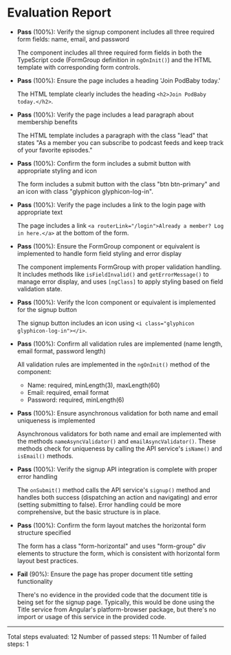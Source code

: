 # Evaluation Report

- **Pass** (100%): Verify the signup component includes all three required form fields: name, email, and password
  
  The component includes all three required form fields in both the TypeScript code (FormGroup definition in `ngOnInit()`) and the HTML template with corresponding form controls.

- **Pass** (100%): Ensure the page includes a heading 'Join PodBaby today.'
  
  The HTML template clearly includes the heading `<h2>Join PodBaby today.</h2>`.

- **Pass** (100%): Verify the page includes a lead paragraph about membership benefits
  
  The HTML template includes a paragraph with the class "lead" that states "As a member you can subscribe to podcast feeds and keep track of your favorite episodes."

- **Pass** (100%): Confirm the form includes a submit button with appropriate styling and icon
  
  The form includes a submit button with the class "btn btn-primary" and an icon with class "glyphicon glyphicon-log-in".

- **Pass** (100%): Verify the page includes a link to the login page with appropriate text
  
  The page includes a link `<a routerLink="/login">Already a member? Log in here.</a>` at the bottom of the form.

- **Pass** (100%): Ensure the FormGroup component or equivalent is implemented to handle form field styling and error display
  
  The component implements FormGroup with proper validation handling. It includes methods like `isFieldInvalid()` and `getErrorMessage()` to manage error display, and uses `[ngClass]` to apply styling based on field validation state.

- **Pass** (100%): Verify the Icon component or equivalent is implemented for the signup button
  
  The signup button includes an icon using `<i class="glyphicon glyphicon-log-in"></i>`.

- **Pass** (100%): Confirm all validation rules are implemented (name length, email format, password length)
  
  All validation rules are implemented in the `ngOnInit()` method of the component:
  - Name: required, minLength(3), maxLength(60)
  - Email: required, email format
  - Password: required, minLength(6)

- **Pass** (100%): Ensure asynchronous validation for both name and email uniqueness is implemented
  
  Asynchronous validators for both name and email are implemented with the methods `nameAsyncValidator()` and `emailAsyncValidator()`. These methods check for uniqueness by calling the API service's `isName()` and `isEmail()` methods.

- **Pass** (100%): Verify the signup API integration is complete with proper error handling
  
  The `onSubmit()` method calls the API service's `signup()` method and handles both success (dispatching an action and navigating) and error (setting submitting to false). Error handling could be more comprehensive, but the basic structure is in place.

- **Pass** (100%): Confirm the form layout matches the horizontal form structure specified
  
  The form has a class "form-horizontal" and uses "form-group" div elements to structure the form, which is consistent with horizontal form layout best practices.

- **Fail** (90%): Ensure the page has proper document title setting functionality
  
  There's no evidence in the provided code that the document title is being set for the signup page. Typically, this would be done using the Title service from Angular's platform-browser package, but there's no import or usage of this service in the provided code.

---

Total steps evaluated: 12
Number of passed steps: 11
Number of failed steps: 1